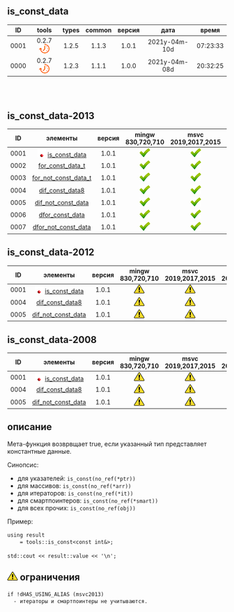 ﻿
[S]: ../../../icons/star-down.png
[P]: ../../../icons/progress.png
[V]: ../../../icons/success.png
[X]: ../../../icons/failed.png
[D]: ../../../icons/danger.png
[E]: ../../../icons/empty.png
[N]: ../../../icons/na.png

is_const_data
---

| **ID** | tools           | types | common | версия |     дата      |  время   |  
|:------:|:---------------:|:-----:|:------:|:------:|:-------------:|:--------:|  
|  0001  | 0.2.7 [![P]][M] | 1.2.5 | 1.1.3  | 1.0.1  | 2021y-04m-10d | 07:23:33 |  
|  0000  | 0.2.7 [![P]][M] | 1.2.3 | 1.1.1  | 1.0.0  | 2021y-04m-08d | 20:32:25 |  

<br/>
<br/>

is_const_data-2013
---

| **ID** | элементы                     | версия | mingw 830,720,710 | msvc 2019,2017,2015 | msvc 2013,2012,2010,2008                |  
|:------:|:----------------------------:|:------:|:-----------------:|:-------------------:|:---------------------------------------:|  
|  0001  | [![S]][M] [is_const_data][M] | 1.0.1  |   [![V]][MINGW]   |   [![V]][VS-NEW]    | [![V]][0] [![N]][0] [![N]][0] [![N]][0] |  
|  0002  | [for_const_data_t][M]        | 1.0.1  |   [![V]][MINGW]   |   [![V]][VS-NEW]    | [![V]][0] [![N]][0] [![N]][0] [![N]][0] |  
|  0003  | [for_not_const_data_t][M]    | 1.0.1  |   [![V]][MINGW]   |   [![V]][VS-NEW]    | [![V]][0] [![N]][0] [![N]][0] [![N]][0] |  
|  0004  | [dif_const_data8][M]         | 1.0.1  |   [![V]][MINGW]   |   [![V]][VS-NEW]    | [![V]][0] [![N]][0] [![N]][0] [![N]][0] |  
|  0005  | [dif_not_const_data][M]      | 1.0.1  |   [![V]][MINGW]   |   [![V]][VS-NEW]    | [![V]][0] [![N]][0] [![N]][0] [![N]][0] |  
|  0006  | [dfor_const_data][M]         | 1.0.1  |   [![V]][MINGW]   |   [![V]][VS-NEW]    | [![V]][0] [![N]][0] [![N]][0] [![N]][0] |  
|  0007  | [dfor_not_const_data][M]     | 1.0.1  |   [![V]][MINGW]   |   [![V]][VS-NEW]    | [![V]][0] [![N]][0] [![N]][0] [![N]][0] |  

is_const_data-2012
---

| **ID** | элементы                     | версия | mingw 830,720,710 | msvc 2019,2017,2015 | msvc 2013,2012,2010,2008                |  
|:------:|:----------------------------:|:------:|:-----------------:|:-------------------:|:---------------------------------------:|  
|  0001  | [![S]][M] [is_const_data][M] | 1.0.1  |     [![D]][0]     |     [![D]][0]       | [![D]][0] [![D]][0] [![N]][0] [![N]][0] |  
|  0004  | [dif_const_data8][M]         | 1.0.1  |     [![D]][0]     |     [![D]][0]       | [![D]][0] [![D]][0] [![N]][0] [![N]][0] |  
|  0005  | [dif_not_const_data][M]      | 1.0.1  |     [![D]][0]     |     [![D]][0]       | [![D]][0] [![D]][0] [![N]][0] [![N]][0] |  

is_const_data-2008
---

| **ID** | элементы                     | версия | mingw 830,720,710 | msvc 2019,2017,2015 | msvc 2013,2012,2010,2008 |  
|:------:|:----------------------------:|:------:|:-----------------:|:-------------------:|:------------------------:|  
|  0001  | [![S]][M] [is_const_data][M] | 1.0.1  |     [![D]][0]     |      [![D]][0]      |        [![D]][0]         |  
|  0004  | [dif_const_data8][M]         | 1.0.1  |     [![D]][0]     |      [![D]][0]      |        [![D]][0]         |  
|  0005  | [dif_not_const_data][M]      | 1.0.1  |     [![D]][0]     |      [![D]][0]      |        [![D]][0]         |  

[M]:       #find_type     "true, если find_type обнаружит указанный тип в списке"  
[MINGW]:   #mingw-new     "поддержка компиляторов mingw"  
[VS-NEW]:  #msvc-new      "поддержка новых компиляторов msvc"  
[VS-OLD]:  #msvc-old      "поддержка старых компиляторов msvc"  
[0]:       #-ограничения  "различия в логике работы для старых компиляторов"  

описание
--------
Мета-функция возврвщает true, 
если указанный тип представляет константные данные.  

Синопсис:  
  - для указателей:     `is_const(no_ref(*ptr))`  
  - для массивов:       `is_const(no_ref(*arr))`  
  - для итераторов:     `is_const(no_ref(*it))`  
  - для смартпоинтеров: `is_const(no_ref(*smart))`  
  - для всех прочих:    `is_const(no_ref(obj))`  

Пример:  

```
using result 
    = tools::is_const<const int&>;

std::cout << result::value << '\n';
```

[![D]][M] ограничения
---------------------
```
if !dHAS_USING_ALIAS (msvc2013)
  - итераторы и смартпоинтеры не учитываются.
```